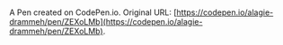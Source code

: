# 

A Pen created on CodePen.io. Original URL: [https://codepen.io/alagie-drammeh/pen/ZEXoLMb](https://codepen.io/alagie-drammeh/pen/ZEXoLMb).


